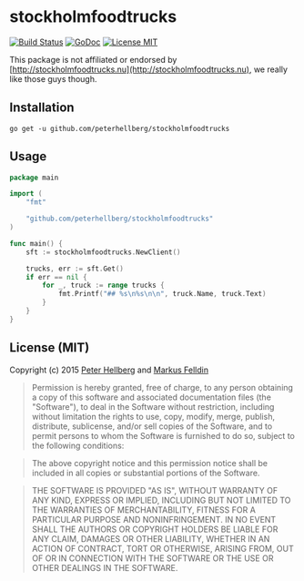 # stockholmfoodtrucks

[![Build Status](https://travis-ci.org/peterhellberg/stockholmfoodtrucks.svg?branch=master)](https://travis-ci.org/peterhellberg/stockholmfoodtrucks)
[![GoDoc](https://img.shields.io/badge/godoc-reference-blue.svg?style=flat)](https://godoc.org/github.com/peterhellberg/stockholmfoodtrucks)
[![License MIT](https://img.shields.io/badge/license-MIT-lightgrey.svg?style=flat)](https://github.com/peterhellberg/stockholmfoodtrucks#license-mit)

This package is not affiliated or endorsed by [http://stockholmfoodtrucks.nu](http://stockholmfoodtrucks.nu), we really like those guys though.

## Installation

    go get -u github.com/peterhellberg/stockholmfoodtrucks

## Usage

```go
package main

import (
	"fmt"

	"github.com/peterhellberg/stockholmfoodtrucks"
)

func main() {
	sft := stockholmfoodtrucks.NewClient()

	trucks, err := sft.Get()
	if err == nil {
		for _, truck := range trucks {
			fmt.Printf("## %s\n%s\n\n", truck.Name, truck.Text)
		}
	}
}
```

## License (MIT)

Copyright (c) 2015 [Peter Hellberg](http://c7.se/) and [Markus Felldin](http://felldin.net/)

> Permission is hereby granted, free of charge, to any person obtaining
> a copy of this software and associated documentation files (the
> "Software"), to deal in the Software without restriction, including
> without limitation the rights to use, copy, modify, merge, publish,
> distribute, sublicense, and/or sell copies of the Software, and to
> permit persons to whom the Software is furnished to do so, subject to
> the following conditions:

> The above copyright notice and this permission notice shall be
> included in all copies or substantial portions of the Software.

> THE SOFTWARE IS PROVIDED "AS IS", WITHOUT WARRANTY OF ANY KIND,
> EXPRESS OR IMPLIED, INCLUDING BUT NOT LIMITED TO THE WARRANTIES OF
> MERCHANTABILITY, FITNESS FOR A PARTICULAR PURPOSE AND
> NONINFRINGEMENT. IN NO EVENT SHALL THE AUTHORS OR COPYRIGHT HOLDERS BE
> LIABLE FOR ANY CLAIM, DAMAGES OR OTHER LIABILITY, WHETHER IN AN ACTION
> OF CONTRACT, TORT OR OTHERWISE, ARISING FROM, OUT OF OR IN CONNECTION
> WITH THE SOFTWARE OR THE USE OR OTHER DEALINGS IN THE SOFTWARE.
